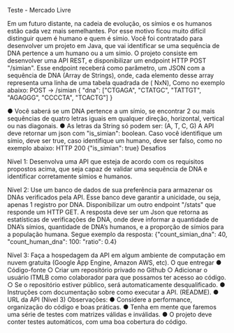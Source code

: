 Teste - Mercado Livre

Em um futuro distante, na cadeia de evolução, os símios e os humanos estão cada vez mais semelhantes. Por esse motivo
ficou muito difícil distinguir quem é humano e quem é símio. Você foi contratado para desenvolver um projeto em Java,
que vai identificar se uma sequência de DNA pertence a um humano ou a um símio. O projeto consiste em desenvolver uma
API REST, e disponibilizar um endpoint HTTP POST "/simian". Esse endpoint receberá como parâmetro, um JSON com a
sequência de DNA (Array de Strings), onde, cada elemento desse array representa uma linha de uma tabela quadrada de (
NxN), Como no exemplo abaixo:
POST → /simian {
"dna": ["CTGAGA", "CTATGC", "TATTGT", "AGAGGG", "CCCCTA", "TCACTG"]
}

● Você saberá se um DNA pertence a um símio, se encontrar 2 ou mais sequências de quatro letras iguais em qualquer
direção, horizontal, vertical ou nas diagonais. ● As letras da String só podem ser: (A, T, C, G)
A API deve retornar um json com "is_simian": boolean. Caso você identifique um símio, deve ser true, caso identifique um
humano, deve ser falso, como no exemplo abaixo:
HTTP 200 {"is_simian": true} Desafios

Nível 1:
Desenvolva uma API que esteja de acordo com os requisitos propostos acima, que seja capaz de validar uma sequência de
DNA e identificar corretamente símios e humanos.

Nível 2:
Use um banco de dados de sua preferência para armazenar os DNAs verificados pela API. Esse banco deve garantir a
unicidade, ou seja, apenas 1 registro por DNA. Disponibilizar um outro endpoint "/stats" que responde um HTTP GET. A
resposta deve ser um Json que retorna as estatísticas de verificações de DNA, onde deve informar a quantidade de DNA’s
símios, quantidade de DNA’s humanos, e a proporção de símios para a população humana. Segue exemplo da resposta:
{"count_simian_dna": 40, "count_human_dna": 100: "ratio": 0.4}

Nível 3:
Faça a hospedagem da API em algum ambiente de computação em nuvem gratuita (Google App Engine, Amazon AWS, etc). O que
entregar ● Código-fonte ○ Criar um repositório privado no Github ○ Adicionar o usuário ITMLB como colaborador para que
possamos ter acesso ao código. ○ Se o repositório estiver público, será automaticamente desqualificado. ● Instruções com
documentação sobre como executar a API. (README). ● URL da API (Nível 3)
Observações:
● Considere a performance, organização do código e boas práticas. ● Tenha em mente que faremos uma série de testes com
matrizes válidas e inválidas. ● O projeto deve conter testes automáticos, com uma boa cobertura do código.

